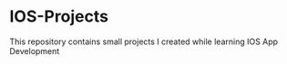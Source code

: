 # IOS-Projects
This repository contains small projects I created while learning IOS App Development
